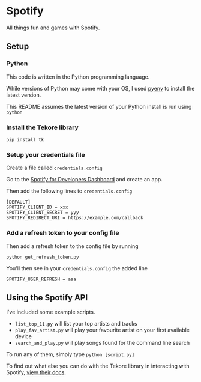# Spotify

All things fun and games with Spotify.

## Setup

### Python

This code is written in the Python programming language.

While versions of Python may come with your OS, I used [pyenv](https://github.com/pyenv/pyenv) to install the latest version.

This README assumes the latest version of your Python install is run using `python`

### Install the Tekore library

`pip install tk`

### Setup your credentials file

Create a file called `credentials.config`

Go to the [Spotify for Developers Dashboard](https://developer.spotify.com/dashboard/applications) and create an app.

Then add the following lines to `credentials.config`

```
[DEFAULT]
SPOTIFY_CLIENT_ID = xxx
SPOTIFY_CLIENT_SECRET = yyy
SPOTIFY_REDIRECT_URI = https://example.com/callback
```

### Add a refresh token to your config file

Then add a refresh token to the config file by running

`python get_refresh_token.py`

You'll then see in your `credentials.config` the added line

`SPOTIFY_USER_REFRESH = aaa`

## Using the Spotify API

I've included some example scripts.

- `list_top_11.py` will list your top artists and tracks
- `play_fav_artist.py` will play your favourite artist on your first available device
- `search_and_play.py` will play songs found for the command line search

To run any of them, simply type `python [script.py]`

To find out what else you can do with the Tekore library in interacting with Spotify, [view their docs](https://tekore.readthedocs.io/en/stable/index.html).
